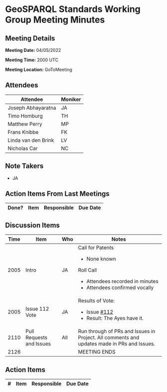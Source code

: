 # GeoSPARQL Standards Working Group Meeting Minutes
## Meeting Details
**Meeting Date:** 04/05/2022

**Meeting Time:** 2000 UTC

**Meeting Location:** GoToMeeting  

## Attendees
Attendee | Moniker |
---- | ---- |
Joseph Abhayaratna | JA |
Timo Homburg | TH |
Matthew Perry | MP |
Frans Knibbe | FK |
Linda van den Brink | LV |
Nicholas Car | NC |

## Note Takers
- JA

## Action Items From Last Meetings
Done? | Item | Responsible | Due Date |
---- | ---- | ---- | --- |


## Discussion Items
Time | Item | Who | Notes |
---- | ---- | ---- | ---- |
2005 | Intro | JA | Call for Patents<ul><li>None known</li></ul>Roll Call<ul><li>Attendees recorded in minutes</li><li>Attendees confirmed vocally</li></ul> |
2005 | Issue 112 Vote | JA | Results of Vote: <ul><li>Issue [#112](https://github.com/opengeospatial/ogc-geosparql/issues/112)</li><li>Result: The Ayes have it.</li></ul> |
2110 | Pull Requests and Issues | All | Run through of PRs and Issues in Project. All comments and updates made in PRs and Issues. |
2126 | | | MEETING ENDS |

## Action Items
\# | Item | Responsible | Due Date |
---- | ---- | ---- | ---- |
